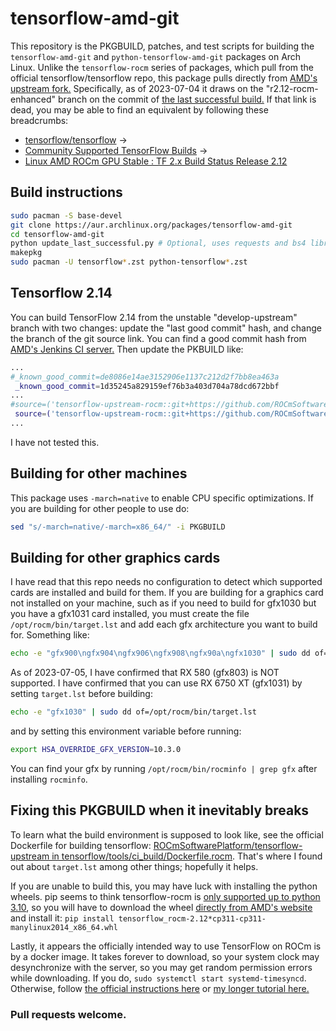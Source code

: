 # tensorflow-amd-git
This repository is the PKGBUILD, patches, and test scripts for building the `tensorflow-amd-git` and `python-tensorflow-amd-git` packages on Arch Linux.
Unlike the `tensorflow-rocm` series of packages, which pull from the official tensorflow/tensorflow repo,
this package pulls directly from [AMD's upstream fork.](https://github.com/ROCmSoftwarePlatform/tensorflow-upstream/)
Specifically, as of 2023-07-04 it draws on the "r2.12-rocm-enhanced" branch on the commit of [the last successful build.](http://ml-ci.amd.com:21096/job/tensorflow/job/release-rocmfork-r212-rocm-enhanced/job/release-build-whl/lastSuccessfulBuild/)
If that link is dead, you may be able to find an equivalent by following these breadcrumbs:
* [tensorflow/tensorflow](https://github.com/tensorflow/tensorflow/) ->
* [Community Supported TensorFlow Builds](https://github.com/tensorflow/build#community-supported-tensorflow-builds) ->
* [Linux AMD ROCm GPU Stable : TF 2.x 	Build Status 	Release 2.12](http://ml-ci.amd.com:21096/job/tensorflow/job/nightly-rocmfork-develop-upstream/job/nightly-build-whl/lastSuccessfulBuild/)

## Build instructions
```sh
sudo pacman -S base-devel
git clone https://aur.archlinux.org/packages/tensorflow-amd-git
cd tensorflow-amd-git
python update_last_successful.py # Optional, uses requests and bs4 libraries
makepkg
sudo pacman -U tensorflow*.zst python-tensorflow*.zst
```

## Tensorflow 2.14
You can build TensorFlow 2.14 from the unstable "develop-upstream" branch with two changes: update the "last good commit" hash, and change the branch of the git source link.
You can find a good commit hash from [AMD's Jenkins CI server.](http://ml-ci.amd.com:21096/job/tensorflow/job/nightly-rocmfork-develop-upstream/job/nightly-build-whl/lastSuccessfulBuild/)
Then update the PKBUILD like:
```sh
...
#_known_good_commit=de8086e14ae3152906e1137c212d2f7bb8ea463a
 _known_good_commit=1d35245a829159ef76b3a403d704a78dcd672bbf 
...
#source=('tensorflow-upstream-rocm::git+https://github.com/ROCmSoftwarePlatform/tensorflow-upstream#branch=r2.12-rocm-enhanced'
 source=('tensorflow-upstream-rocm::git+https://github.com/ROCmSoftwarePlatform/tensorflow-upstream#branch=develop-upstream'
...
```
I have not tested this.

## Building for other machines
This package uses `-march=native` to enable CPU specific optimizations. If you are building for other people to use do:
```sh
sed "s/-march=native/-march=x86_64/" -i PKGBUILD
```

## Building for other graphics cards
I have read that this repo needs no configuration to detect which supported cards are installed and build for them.
If you are building for a graphics card not installed on your machine, such as if you need to build for gfx1030 but you have a gfx1031 card installed,
you must create the file `/opt/rocm/bin/target.lst` and add each gfx architecture you want to build for.
Something like:
```sh
echo -e "gfx900\ngfx904\ngfx906\ngfx908\ngfx90a\ngfx1030" | sudo dd of=/opt/rocm/bin/target.lst
```
As of 2023-07-05, I have confirmed that RX 580 (gfx803) is NOT supported.
I have confirmed that you can use RX 6750 XT (gfx1031) by setting `target.lst` before building:
```sh
echo -e "gfx1030" | sudo dd of=/opt/rocm/bin/target.lst
```
and by setting this environment variable before running:
```sh
export HSA_OVERRIDE_GFX_VERSION=10.3.0
```
You can find your gfx by running `/opt/rocm/bin/rocminfo | grep gfx` after installing `rocminfo`.

## Fixing this PKGBUILD when it inevitably breaks
To learn what the build environment is supposed to look like, see the official Dockerfile for building tensorflow: [ROCmSoftwarePlatform/tensorflow-upstream in tensorflow/tools/ci_build/Dockerfile.rocm](https://github.com/ROCmSoftwarePlatform/tensorflow-upstream/blob/develop-upstream/tensorflow/tools/ci_build/Dockerfile.rocm). That's where I found out about `target.lst` among other things; hopefully it helps.

If you are unable to build this, you may have luck with installing the python wheels. pip seems to think tensorflow-rocm is [only supported up to python 3.10](https://pypi.org/project/tensorflow-rocm/), so you will have to download the wheel [directly from AMD's website](http://ml-ci.amd.com:21096/job/tensorflow/job/release-rocmfork-r212-rocm-enhanced/job/release-build-whl/lastSuccessfulBuild/) and install it: `pip install tensorflow_rocm-2.12*cp311-cp311-manylinux2014_x86_64.whl`

Lastly, it appears the officially intended way to use TensorFlow on ROCm is by a docker image. It takes forever to download, so your system clock may desynchronize with the server, so you may get random permission errors while downloading. If you do, `sudo systemctl start systemd-timesyncd`. Otherwise, follow [the official instructions here](https://hub.docker.com/r/rocm/tensorflow) or [my longer tutorial here.](https://github.com/mpeschel10/test-tensorflow-rocm)

### Pull requests welcome.
